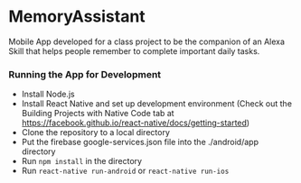 # MemoryAssistant
Mobile App developed for a class project to be the companion of an Alexa Skill that helps people remember to complete important daily tasks.

### Running the App for Development
* Install Node.js
* Install React Native and set up development environment (Check out the Building Projects with Native Code tab at https://facebook.github.io/react-native/docs/getting-started)
* Clone the repository to a local directory
* Put the firebase google-services.json file into the ./android/app directory
* Run `npm install` in the directory
* Run `react-native run-android` or `react-native run-ios`
